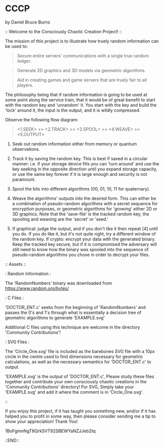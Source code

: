 # CCCP

by Daniel Bruce Burns


:: Welcome to the Consciously Chaotic Creation Project! ::


The mission of this project is to illustrate how truely random information
can be used to:

> Secure entire servers' communications with a single true random ledger.

> Generate 2D graphics and 3D models via geometric algorithms.

> Aid in creating games and game servers that are truely fair to all players.

The philosophy being that if random information is going to be used at some
point along the service train, that it would be of great benefit to start
with the random key and 'unrandom' it. You start with the key and build the
'lock' around it, the input is the output, and it is wildly compressed.

Observe the following flow diagram:

><1.SEEK> >> <2.TRACK> >> <3.SPOOL> >> <4.WEAVE> >> <5.OUTPUT>

1. Seek out random information either from memory or quantum observations.

2. Track it by saving the random key. This is best if saved in a circular
manner: i.e. if your storage device fills you can 'turn around' and use the
key seeking in the opposite direction until you expand storage capacity, or
use the same key forever if it is large enough and security is not paramount.

3. Spool the bits into different algorithms (00, 01, 10, 11 for quaternary).

4. Weave the algorithms' outputs into the desired form. This can either
be a combination of pseudo-random algorithms with a secret sequence for
encryption purposes, or geometric algorithms for 'growing' either 2D or 3D
graphics. Note that the 'save-file' is the tracked random key, the spooling
and weaving are the 'secret' or 'seed.'

5. If graphical: judge the output, and if you don't like it then repeat [4]
until you do. If you do like it, but it's not quite right, try a different
window of the random key. If crypto: encrypt your data with the generated
binary. Keep the tracked key secure, but if it is compromised the adversary
will still need to know how the binary was spooled into the sequence of
pseudo-random algorithms you chose in order to decrypt your files.



:: Assets ::


: Random Information :

The 'RandomNumbers' binary was downloaded from https://www.random.org/bytes/


: C Files :

'DOCTOR_ENT.c' seeks from the beginning of 'RandomNumbers' and passes the 0's
and 1's through what is essentially a decision tree of geometric algorithms
to generate 'EXAMPLE.svg'

Additional C files using this technique are welcome in the directory
'Community Contributions'!


: SVG Files :

The 'Circle_One.svg' file is included as the barebones SVG file with a
10px circle in the centre used to find dimensions necessary for geometric
calculations, as well as the necessary semantics for 'DOCTOR_ENT.c' to output.

'EXAMPLE.svg' is the output of 'DOCTOR_ENT.c', Please study these files
together and contribute your own consciously chaotic creations in the
'Community Contributions' directory! For SVG, Simply take your 'EXAMPLE.svg'
and add it where the comment is in 'Circle_One.svg'.


::

If you enjoy this project, if it has taught you something new, and/or if
it has helped you to profit in some way, then please consider sending me
a tip to show your appreciation! Thank You!

1BoFgmnNgT8QrkSVT92SBEWYaNZJJeb2tq

::END::
